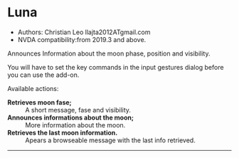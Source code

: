 # Luna #

*	Authors: Christian Leo llajta2012ATgmail.com
*	NVDA compatibility:from 2019.3 and above.


Announces Information about the moon phase, position and visibility.

You will have to set the key commands  in the input gestures dialog before you can use the add-on.

Available actions:

<dl>
<dt><strong>Retrieves moon fase;</strong></dt>
<dd>A short message, fase and visibility.</dd>
<dt><strong>Announces informations about the moon;</strong></dt>
<dd>More information about the moon.</dd>
<dt><strong>Retrieves the last moon information.</strong></dt>
<dd>Apears a browseable message with the last info retrieved.</dd></dl>

---
 

